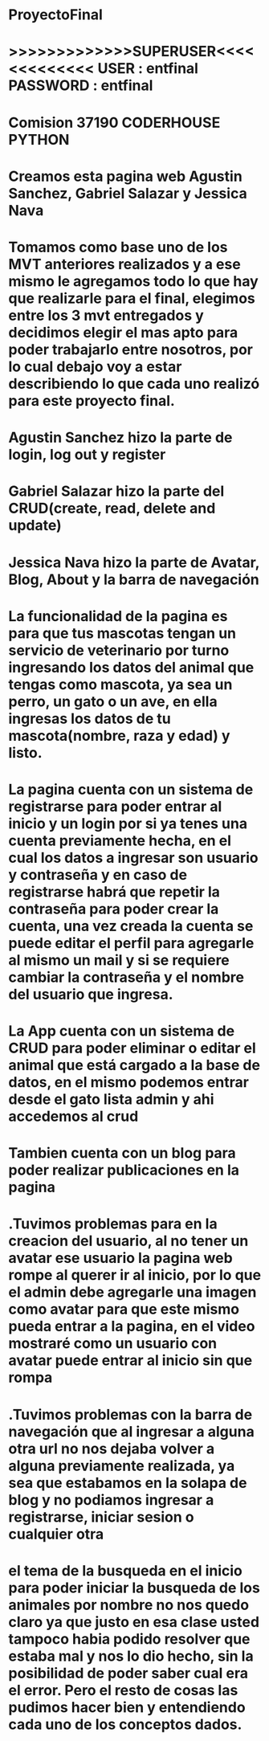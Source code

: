 # ProyectoFinal
# >>>>>>>>>>>>>SUPERUSER<<<<<<<<<<<<<  USER : entfinal     PASSWORD : entfinal  
# Comision 37190 CODERHOUSE PYTHON 

# Creamos esta pagina web Agustin Sanchez, Gabriel Salazar y Jessica Nava

# Tomamos como base uno de los MVT anteriores realizados y a ese mismo le agregamos todo lo que hay que realizarle para el final, elegimos entre los 3 mvt entregados y decidimos elegir el mas apto para poder trabajarlo entre nosotros, por lo cual debajo voy a estar describiendo lo que cada uno realizó para este proyecto final.

# Agustin Sanchez hizo la parte de login, log out y register
# Gabriel Salazar hizo la parte del CRUD(create, read, delete and update)
# Jessica Nava hizo la parte de Avatar, Blog, About y la barra de navegación

# La funcionalidad de la pagina es para que tus mascotas tengan un servicio de veterinario por turno ingresando los datos del animal que tengas como mascota, ya sea un perro, un gato o un ave, en ella ingresas los datos de tu mascota(nombre, raza y edad) y listo.

# La pagina cuenta con un sistema de registrarse para poder entrar al inicio y un login por si ya tenes una cuenta previamente hecha, en el cual los datos a ingresar son usuario y contraseña y en caso de registrarse habrá que repetir la contraseña para poder crear la cuenta, una vez creada la cuenta se puede editar el perfil para agregarle al mismo un mail y si se requiere cambiar la contraseña y el nombre del usuario que ingresa.
# La App cuenta con un sistema de CRUD para poder eliminar o editar el animal que está cargado a la base de datos, en el mismo podemos entrar desde el gato lista admin y ahi accedemos al crud

# Tambien cuenta con un blog para poder realizar publicaciones en la pagina

# .Tuvimos problemas para en la creacion del usuario, al no tener un avatar ese usuario la pagina web rompe al querer ir al inicio, por lo que el admin debe agregarle una imagen como avatar para que este mismo pueda entrar a la pagina, en el video mostraré como un usuario con avatar puede entrar al inicio sin que rompa

# .Tuvimos problemas con la barra de navegación que al ingresar a alguna otra url no nos dejaba volver a alguna previamente realizada, ya sea que estabamos en la solapa de blog y no podiamos ingresar a registrarse, iniciar sesion o cualquier otra
# el tema de la busqueda en el inicio para poder iniciar la busqueda de los animales por nombre no nos quedo claro ya que justo en esa clase usted tampoco habia podido resolver que estaba mal y nos lo dio hecho, sin la posibilidad de poder saber cual era el error. Pero el resto de cosas las pudimos hacer bien y entendiendo cada uno de los conceptos dados. 